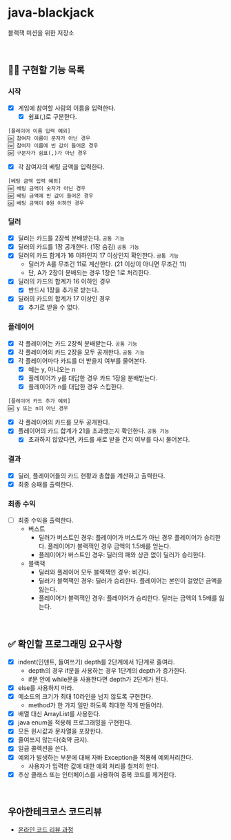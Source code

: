 # java-blackjack
블랙잭 미션을 위한 저장소

<br/>

## 👩‍💻 구현할 기능 목록
### 시작
- [x] 게임에 참여할 사람의 이름을 입력한다.
    - [x] 쉼표(,)로 구분한다.
```
[플레이어 이름 입력 예외]
🆗 참여자 이름이 문자가 아닌 경우
🆗 참여자 이름에 빈 값이 들어온 경우
🆗 구분자가 쉼표(,)가 아닌 경우
```
- [x] 각 참여자의 베팅 금액을 입력한다.
```
[베팅 금액 입력 예외]
🆗 베팅 금액이 숫자가 아닌 경우
🆗 베팅 금액에 빈 값이 들어온 경우
🆗 베팅 금액이 0원 이하인 경우
```

### 딜러
- [x] 딜러는 카드를 2장씩 분배받는다. `공통 기능`
- [x] 딜러의 카드를 1장 공개한다. (1장 숨김) `공통 기능`
- [x] 딜러의 카드 합계가 16 이하인지 17 이상인지 확인한다. `공통 기능`
  - 딜러가 A를 무조건 11로 계산한다. (21 이상이 아니면 무조건 11)
  - 단, A가 2장이 분배되는 경우 1장은 1로 처리한다.
- [x] 딜러의 카드의 합계가 16 이하인 경우
  - [x] 반드시 1장을 추가로 받는다.
- [x] 딜러의 카드의 합계가 17 이상인 경우
  - [x] 추가로 받을 수 없다.

### 플레이어
- [x] 각 플레이어는 카드 2장씩 분배받는다. `공통 기능`
- [x] 각 플레이어의 카드 2장을 모두 공개한다. `공통 기능`
- [x] 각 플레이어마다 카드를 더 받을지 여부를 물어본다.
  - [x] 예는 y, 아니오는 n
  - [x] 플레이어가 y를 대답한 경우 카드 1장을 분배받는다.
  - [x] 플레이어가 n를 대답한 경우 스킵한다.
```
[플레이어 카드 추가 예외]
🆗 y 또는 n이 아닌 경우
```
- [x] 각 플레이어의 카드를 모두 공개한다.
- [x] 플레이어의 카드 합계가 21을 초과했는지 확인한다. `공통 기능`
  - [x] 초과하지 않았다면, 카드를 새로 받을 건지 여부를 다시 물어본다.

### 결과
- [x] 딜러, 플레이어들의 카드 현황과 총합을 계산하고 출력한다.
- [x] 최종 승패를 출력한다.

### 최종 수익
- [ ] 최종 수익을 출력한다.
  - 버스트
    - 딜러가 버스트인 경우: 플레이어가 버스트가 아닌 경우 플레이어가 승리한다. 플레이어가 블랙잭인 경우 금액의 1.5배를 얻는다.
    - 플레이어가 버스트인 경우: 딜러의 패와 상관 없이 딜러가 승리한다.
  - 블랙잭
    - 딜러와 플레이어 모두 블랙잭인 경우: 비긴다.
    - 딜러가 블랙잭인 경우: 딜러가 승리한다. 플레이어는 본인이 걸었던 금액을 잃는다.
    - 플레이어가 블랙잭인 경우: 플레이어가 승리한다. 딜러는 금액의 1.5배를 잃는다.

<br/>

## ✅ 확인할 프로그래밍 요구사항
- [x] indent(인덴트, 들여쓰기) depth를 2단계에서 1단계로 줄여라.
  - depth의 경우 if문을 사용하는 경우 1단계의 depth가 증가한다.
  - if문 안에 while문을 사용한다면 depth가 2단계가 된다.
- [x] else를 사용하지 마라.
- [x] 메소드의 크기가 최대 10라인을 넘지 않도록 구현한다.
  - method가 한 가지 일만 하도록 최대한 작게 만들어라.
- [x] 배열 대신 ArrayList를 사용한다.
- [x] java enum을 적용해 프로그래밍을 구현한다.
- [x] 모든 원시값과 문자열을 포장한다.
- [x] 줄여쓰지 않는다(축약 금지).
- [x] 일급 콜렉션을 쓴다.
- [x] 예외가 발생하는 부분에 대해 자바 Exception을 적용해 예외처리한다.
  - 사용자가 입력한 값에 대한 예외 처리를 철저히 한다.
- [x] 추상 클래스 또는 인터페이스를 사용하여 중복 코드를 제거한다.

<br/>

## 우아한테크코스 코드리뷰
* [온라인 코드 리뷰 과정](https://github.com/woowacourse/woowacourse-docs/blob/master/maincourse/README.md)